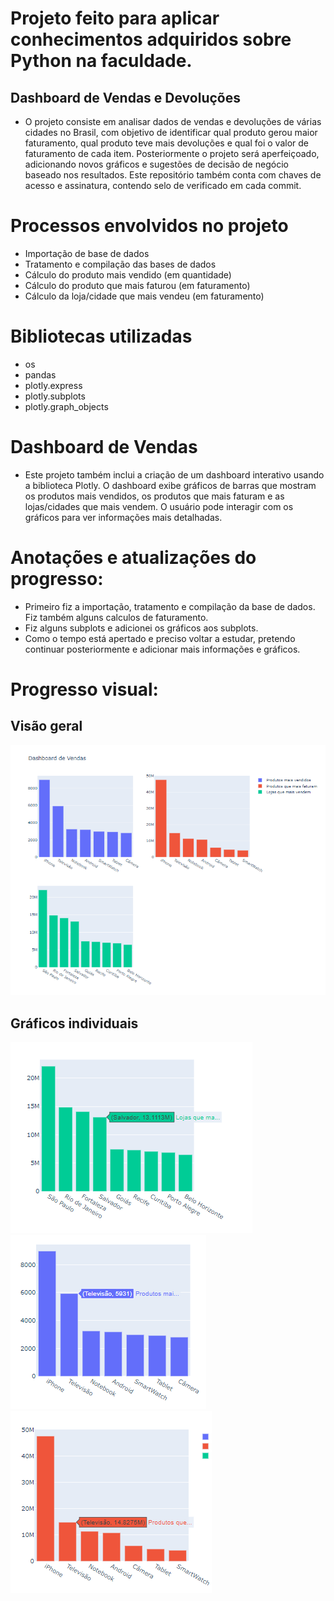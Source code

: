 # Projeto feito para aplicar conhecimentos adquiridos sobre Python na faculdade.
## Dashboard de Vendas e Devoluções
- O projeto consiste em analisar dados de vendas e devoluções de várias cidades no Brasil, com objetivo de identificar qual produto gerou maior faturamento, qual produto teve mais devoluções e qual foi o valor de faturamento de cada item. Posteriormente o projeto será aperfeiçoado, adicionando novos gráficos e sugestões de decisão de negócio baseado nos resultados. Este repositório também conta com chaves de acesso e assinatura, contendo selo de verificado em cada commit.
# Processos envolvidos no projeto
- Importação de base de dados
- Tratamento e compilação das bases de dados
- Cálculo do produto mais vendido (em quantidade)
- Cálculo do produto que mais faturou (em faturamento)
- Cálculo da loja/cidade que mais vendeu (em faturamento)
# Bibliotecas utilizadas
- os
- pandas
- plotly.express
- plotly.subplots
- plotly.graph_objects
# Dashboard de Vendas
- Este projeto também inclui a criação de um dashboard interativo usando a biblioteca Plotly. O dashboard exibe gráficos de barras que mostram os produtos mais vendidos, os produtos que mais faturam e as lojas/cidades que mais vendem. O usuário pode interagir com os gráficos para ver informações mais detalhadas.
# Anotações e atualizações do progresso:
- Primeiro fiz a importação, tratamento e compilação da base de dados. Fiz também alguns calculos de faturamento.
- Fiz alguns subplots e adicionei os gráficos aos subplots.
- Como o tempo está apertado e preciso voltar a estudar, pretendo continuar posteriormente e adicionar mais informações e gráficos.
# Progresso visual:
## Visão geral
![Visão geral](images/Dashboard.png)
## Gráficos individuais
![Gráficos individuais](images/Dashboard-lojas-que-mais-vendem.png)
![Gráficos individuais](images/Dashboard-produtos-mais-vendidos.png)
![Gráficos individuais](images/Dashboard-produtos-que-mais-faturaram.png)
